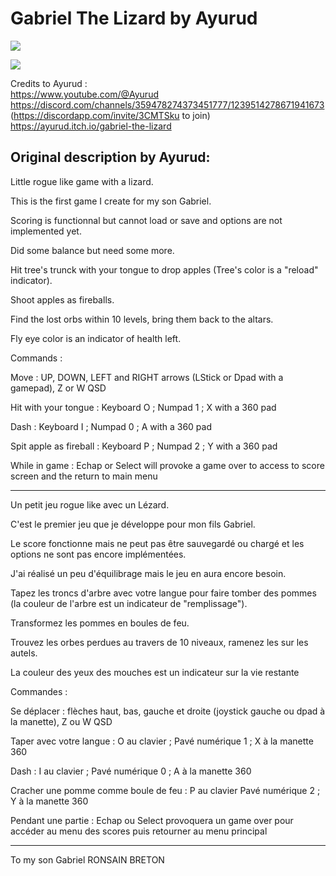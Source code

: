 # Gabriel The Lizard by Ayurud

![](https://img.itch.zone/aW1hZ2UvMjcwMTIxMS8xNjEwNDE2Ny5wbmc=/original/XgSNoz.png)

![](https://img.itch.zone/aW1hZ2UvMjcwMTIxMS8xNjEwNDE3MS5wbmc=/original/T%2F6Mc%2F.png)

Credits to Ayurud :<br>
https://www.youtube.com/@Ayurud <br>
https://discord.com/channels/359478274373451777/1239514278671941673 (https://discordapp.com/invite/3CMTSku to join)<br>
https://ayurud.itch.io/gabriel-the-lizard <br>

## Original description by Ayurud:
Little rogue like game with a lizard.

This is the first game I create for my son Gabriel.

Scoring is functionnal but cannot load or save and options are not implemented yet.

Did some balance but need some more.

Hit tree's trunck with your tongue to drop apples (Tree's color is a "reload" indicator).

Shoot apples as fireballs.

Find the lost orbs within 10 levels, bring them back to the altars.

Fly eye color is an indicator of health left.

Commands :

Move : UP, DOWN, LEFT and RIGHT arrows (LStick or Dpad with a gamepad), Z or W QSD

Hit with your tongue : Keyboard O ; Numpad 1 ; X with a 360 pad

Dash : Keyboard I ; Numpad 0 ; A with a 360 pad

Spit apple as fireball : Keyboard P ; Numpad 2 ; Y with a 360 pad

While in game : Echap or Select will provoke a game over to access to score screen and the return to main menu

--------------

Un petit jeu rogue like avec un Lézard.

C'est le premier jeu que je développe pour mon fils Gabriel.

Le score fonctionne mais ne peut pas être sauvegardé ou chargé et les options ne sont pas encore implémentées.

J'ai réalisé un peu d'équilibrage mais le jeu en aura encore besoin.

Tapez les troncs d'arbre avec votre langue pour faire tomber des pommes (la couleur de l'arbre est un indicateur de "remplissage").

Transformez les pommes en boules de feu.

Trouvez les orbes perdues au travers de 10 niveaux, ramenez les sur les autels.

La couleur des yeux des mouches est un indicateur sur la vie restante

Commandes :

Se déplacer : flèches haut, bas, gauche et droite (joystick gauche ou dpad à la manette), Z ou W QSD

Taper avec votre langue : O au clavier ; Pavé numérique 1 ; X à la manette 360

Dash : I au clavier ; Pavé numérique 0 ; A à la manette 360

Cracher une pomme comme boule de feu : P au clavier Pavé numérique 2 ; Y à la manette 360

Pendant une partie : Echap ou Select provoquera un game over pour accéder au menu des scores puis retourner au menu principal

--------------

To my son Gabriel RONSAIN BRETON

